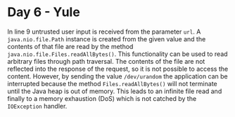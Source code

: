 # Day 6 - Yule

In line 9 untrusted user input is received from the parameter `url`. A
`java.nio.file.Path` instance is created from the given value and the
contents of that file are read by the method
`java.nio.file.Files.readAllBytes()`. This functionality can be used to
read arbitrary files through path traversal. The contents of the file
are not reflected into the response of the request, so it is not
possible to access the content. However, by sending the value
`/dev/urandom` the application can be interrupted because the method
`Files.readAllBytes()` will not terminate until the Java heap is out of
memory. This leads to an infinite file read and finally to a memory
exhaustion (DoS) which is not catched by the `IOException` handler.
